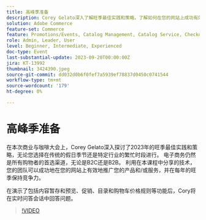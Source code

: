 ```yaml
---
title: 高峰季准备
description: Corey Gelato深入了解旺季最佳实践和策略，了解如何在您的网站上成功有效地推广您的产品和/或服务，并在一年中的任何时候在旺季保持竞争力。 在演示了包括内容暂存和预览、促销、目录和购物车价格规则等功能后，Cory将在实时问答会话中回答问题。
solution: Adobe Commerce
feature-set: Commerce
feature: Promotions/Events, Catalog Management, Catalog Service, Checkout, Best Practices, Price Rules
role: Admin, Leader, User
level: Beginner, Intermediate, Experienced
doc-type: Event
last-substantial-update: 2023-09-20T00:00:00Z
jira: KT-13992
thumbnail: 3424390.jpeg
source-git-commit: dd032d0b6f0fef7a5939ef78837d0450c0741544
workflow-type: tm+mt
source-wordcount: '179'
ht-degree: 0%

---
```



# 高峰季准备

在本次商业与咖啡大会上，Corey Gelato深入探讨了2023年的旺季最佳实践和策略，无论您选择在传统的假日季节还是特定行业的繁忙时段进行。 电子商务仍然是所有购物者的首选渠道，无论是B2C还是B2B。 利用在本课程中分享的技术，您的团队可以成功地在您的网站上有效地推广您的产品和/或服务，并在每年的旺季保持竞争力。

在演示了包括内容暂存和预览、促销、目录和购物车价格规则等功能后，Cory将在实时问答会话中回答问题。

>[!VIDEO](https://video.tv.adobe.com/v/3424390/?learn=on)
